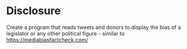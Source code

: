 # Disclosure
Create a program that reads tweets and donors to display the bias of a legislator or any other political figure - similar to https://mediabiasfactcheck.com/
